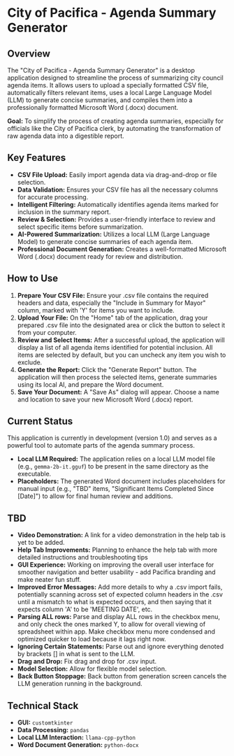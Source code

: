 # City of Pacifica - Agenda Summary Generator

## Overview
The "City of Pacifica - Agenda Summary Generator" is a desktop application designed to streamline the process of summarizing city council agenda items. It allows users to upload a specially formatted CSV file, automatically filters relevant items, uses a local Large Language Model (LLM) to generate concise summaries, and compiles them into a professionally formatted Microsoft Word (.docx) document.

**Goal:** To simplify the process of creating agenda summaries, especially for officials like the City of Pacifica clerk, by automating the transformation of raw agenda data into a digestible report.

## Key Features
*   **CSV File Upload:** Easily import agenda data via drag-and-drop or file selection.
*   **Data Validation:** Ensures your CSV file has all the necessary columns for accurate processing.
*   **Intelligent Filtering:** Automatically identifies agenda items marked for inclusion in the summary report.
*   **Review & Selection:** Provides a user-friendly interface to review and select specific items before summarization.
*   **AI-Powered Summarization:** Utilizes a local LLM (Large Language Model) to generate concise summaries of each agenda item.
*   **Professional Document Generation:** Creates a well-formatted Microsoft Word (.docx) document ready for review and distribution.

## How to Use
1.  **Prepare Your CSV File:** Ensure your .csv file contains the required headers and data, especially the "Include in Summary for Mayor" column, marked with 'Y' for items you want to include.
2.  **Upload Your File:** On the "Home" tab of the application, drag your prepared .csv file into the designated area or click the button to select it from your computer.
3.  **Review and Select Items:** After a successful upload, the application will display a list of all agenda items identified for potential inclusion. All items are selected by default, but you can uncheck any item you wish to exclude.
4.  **Generate the Report:** Click the "Generate Report" button. The application will then process the selected items, generate summaries using its local AI, and prepare the Word document.
5.  **Save Your Document:** A "Save As" dialog will appear. Choose a name and location to save your new Microsoft Word (.docx) report.

## Current Status
This application is currently in development (version 1.0) and serves as a powerful tool to automate parts of the agenda summary process.
*   **Local LLM Required:** The application relies on a local LLM model file (e.g., `gemma-2b-it.gguf`) to be present in the same directory as the executable.
*   **Placeholders:** The generated Word document includes placeholders for manual input (e.g., "TBD" items, "Significant Items Completed Since [Date]") to allow for final human review and additions.

## TBD
*   **Video Demonstration:** A link for a video demonstration in the help tab is yet to be added.
*   **Help Tab Improvements:** Planning to enhance the help tab with more detailed instructions and troubleshooting tips
*   **GUI Experience:** Working on improving the overall user interface for smoother navigation and better usability - add Pacifica branding and make neater fun stuff.
*   **Improved Error Messages:** Add more details to why a .csv import fails, potentially scanning across set of expected column headers in the .csv until a mismatch to what is expected occurs, and then saying that it expects column 'A' to be 'MEETING DATE', etc.
*   **Parsing ALL rows:** Parse and display ALL rows in the checkbox menu, and only check the ones marked Y, to allow for overall viewing of spreadsheet within app. Make checkbox menu more condensed and optimized quicker to load because it lags right now.
*   **Ignoring Certain Statements:** Parse out and ignore everything denoted by brackets [] in what is sent to the LLM.
*   **Drag and Drop:** Fix drag and drop for .csv input.
*   **Model Selection:** Allow for flexible model selection.
*   **Back Button Stoppage:** Back button from generation screen cancels the LLM generation running in the background.

## Technical Stack
*   **GUI:** `customtkinter`
*   **Data Processing:** `pandas`
*   **Local LLM Interaction:** `llama-cpp-python`
*   **Word Document Generation:** `python-docx`
